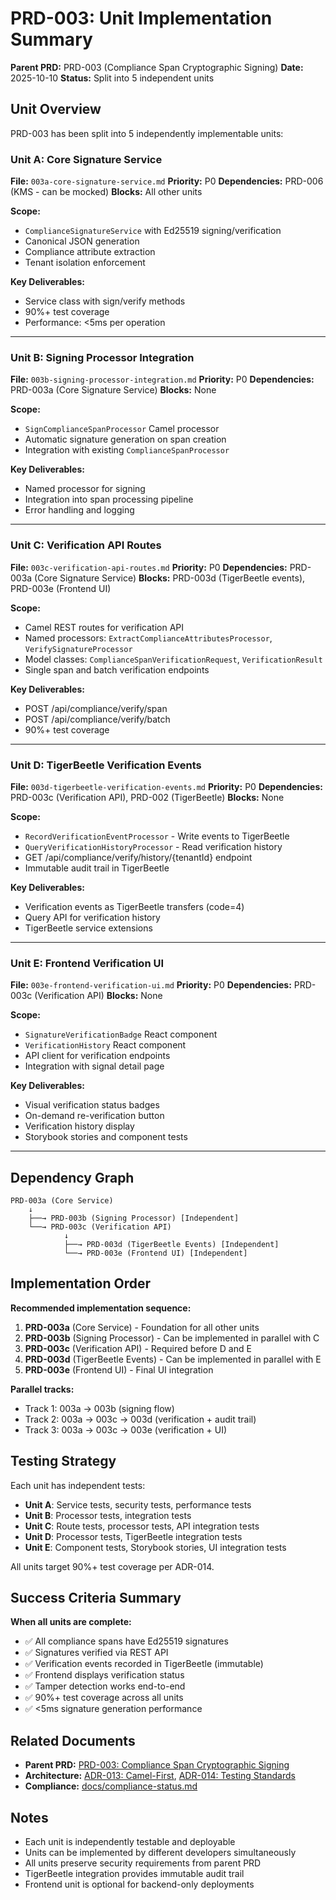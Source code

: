 # PRD-003: Unit Implementation Summary

**Parent PRD:** PRD-003 (Compliance Span Cryptographic Signing)
**Date:** 2025-10-10
**Status:** Split into 5 independent units

## Unit Overview

PRD-003 has been split into 5 independently implementable units:

### Unit A: Core Signature Service
**File:** `003a-core-signature-service.md`
**Priority:** P0
**Dependencies:** PRD-006 (KMS - can be mocked)
**Blocks:** All other units

**Scope:**
- `ComplianceSignatureService` with Ed25519 signing/verification
- Canonical JSON generation
- Compliance attribute extraction
- Tenant isolation enforcement

**Key Deliverables:**
- Service class with sign/verify methods
- 90%+ test coverage
- Performance: <5ms per operation

---

### Unit B: Signing Processor Integration
**File:** `003b-signing-processor-integration.md`
**Priority:** P0
**Dependencies:** PRD-003a (Core Signature Service)
**Blocks:** None

**Scope:**
- `SignComplianceSpanProcessor` Camel processor
- Automatic signature generation on span creation
- Integration with existing `ComplianceSpanProcessor`

**Key Deliverables:**
- Named processor for signing
- Integration into span processing pipeline
- Error handling and logging

---

### Unit C: Verification API Routes
**File:** `003c-verification-api-routes.md`
**Priority:** P0
**Dependencies:** PRD-003a (Core Signature Service)
**Blocks:** PRD-003d (TigerBeetle events), PRD-003e (Frontend UI)

**Scope:**
- Camel REST routes for verification API
- Named processors: `ExtractComplianceAttributesProcessor`, `VerifySignatureProcessor`
- Model classes: `ComplianceSpanVerificationRequest`, `VerificationResult`
- Single span and batch verification endpoints

**Key Deliverables:**
- POST /api/compliance/verify/span
- POST /api/compliance/verify/batch
- 90%+ test coverage

---

### Unit D: TigerBeetle Verification Events
**File:** `003d-tigerbeetle-verification-events.md`
**Priority:** P0
**Dependencies:** PRD-003c (Verification API), PRD-002 (TigerBeetle)
**Blocks:** None

**Scope:**
- `RecordVerificationEventProcessor` - Write events to TigerBeetle
- `QueryVerificationHistoryProcessor` - Read verification history
- GET /api/compliance/verify/history/{tenantId} endpoint
- Immutable audit trail in TigerBeetle

**Key Deliverables:**
- Verification events as TigerBeetle transfers (code=4)
- Query API for verification history
- TigerBeetle service extensions

---

### Unit E: Frontend Verification UI
**File:** `003e-frontend-verification-ui.md`
**Priority:** P0
**Dependencies:** PRD-003c (Verification API)
**Blocks:** None

**Scope:**
- `SignatureVerificationBadge` React component
- `VerificationHistory` React component
- API client for verification endpoints
- Integration with signal detail page

**Key Deliverables:**
- Visual verification status badges
- On-demand re-verification button
- Verification history display
- Storybook stories and component tests

---

## Dependency Graph

```
PRD-003a (Core Service)
    ↓
    ├──→ PRD-003b (Signing Processor) [Independent]
    └──→ PRD-003c (Verification API)
            ↓
            ├──→ PRD-003d (TigerBeetle Events) [Independent]
            └──→ PRD-003e (Frontend UI) [Independent]
```

## Implementation Order

**Recommended implementation sequence:**

1. **PRD-003a** (Core Service) - Foundation for all other units
2. **PRD-003b** (Signing Processor) - Can be implemented in parallel with C
3. **PRD-003c** (Verification API) - Required before D and E
4. **PRD-003d** (TigerBeetle Events) - Can be implemented in parallel with E
5. **PRD-003e** (Frontend UI) - Final UI integration

**Parallel tracks:**
- Track 1: 003a → 003b (signing flow)
- Track 2: 003a → 003c → 003d (verification + audit trail)
- Track 3: 003a → 003c → 003e (verification + UI)

## Testing Strategy

Each unit has independent tests:
- **Unit A**: Service tests, security tests, performance tests
- **Unit B**: Processor tests, integration tests
- **Unit C**: Route tests, processor tests, API integration tests
- **Unit D**: Processor tests, TigerBeetle integration tests
- **Unit E**: Component tests, Storybook stories, UI integration tests

All units target 90%+ test coverage per ADR-014.

## Success Criteria Summary

**When all units are complete:**
- ✅ All compliance spans have Ed25519 signatures
- ✅ Signatures verified via REST API
- ✅ Verification events recorded in TigerBeetle (immutable)
- ✅ Frontend displays verification status
- ✅ Tamper detection works end-to-end
- ✅ 90%+ test coverage across all units
- ✅ <5ms signature generation performance

## Related Documents

- **Parent PRD:** [PRD-003: Compliance Span Cryptographic Signing](./003-compliance-span-cryptographic-signing.md)
- **Architecture:** [ADR-013: Camel-First](../adrs/013-apache-camel-first-architecture.md), [ADR-014: Testing Standards](../adrs/014-camel-testing-and-organization-standards.md)
- **Compliance:** [docs/compliance-status.md](../compliance-status.md)

## Notes

- Each unit is independently testable and deployable
- Units can be implemented by different developers simultaneously
- All units preserve security requirements from parent PRD
- TigerBeetle integration provides immutable audit trail
- Frontend unit is optional for backend-only deployments
